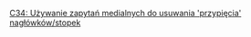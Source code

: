 [C34: Używanie zapytań medialnych do usuwania 'przypięcia' nagłówków/stopek](http://www.w3.org/TR/2016/NOTE-WCAG20-TECHS-20161007/C34)
